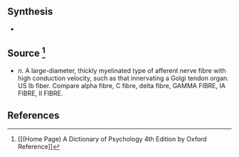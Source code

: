 ## Synthesis
- 
## Source [^1]
- $n$. A large-diameter, thickly myelinated type of afferent nerve fibre with high conduction velocity, such as that innervating a Golgi tendon organ. US Ib fiber. Compare alpha fibre, C fibre, delta fibre, GAMMA FIBRE, IA FIBRE, II FIBRE.
## References

[^1]: [[(Home Page) A Dictionary of Psychology 4th Edition by Oxford Reference]]